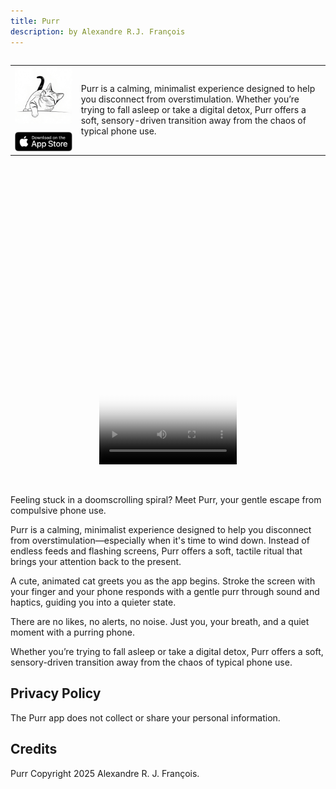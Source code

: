 ```yaml
---
title: Purr
description: by Alexandre R.J. François
---
```


<table align="left" cellpadding="0" cellspacing="0" style="margin-left: auto; margin-right: auto; text-align: left;"><tr><td>

<img src="assets/images/happy-cat.jpeg" alt="Purr" width="320" style="margin-bottom: 10px;"/>

<a href="https://apps.apple.com/app/purr-soothe-your-screen-time/id6745490370" style="margin-left: auto; margin-right: auto;">
<img border="0" width="160" src="/assets/images/Download_on_the_App_Store_Badge_US-UK_RGB_blk_092917.svg" width="160" />
</a>

</td>
<td>
Purr is a calming, minimalist experience designed to help you disconnect from overstimulation.
Whether you’re trying to fall asleep or take a digital detox, Purr offers a soft, sensory-driven transition away from the chaos of typical phone use.
</td></tr></table>

<center>
<video width="220" height="480" poster="assets/images/happy-cat.jpeg" controls>
<source src="assets/videos/purr-video.mp4" type="video/mp4">
Your browser does not support the video tag.
</video>
</center>

&nbsp;

Feeling stuck in a doomscrolling spiral? Meet Purr, your gentle escape from compulsive phone use.

Purr is a calming, minimalist experience designed to help you disconnect from overstimulation—especially when it's time to wind down. Instead of endless feeds and flashing screens, Purr offers a soft, tactile ritual that brings your attention back to the present.

A cute, animated cat greets you as the app begins. Stroke the screen with your finger and your phone responds with a gentle purr through sound and haptics, guiding you into a quieter state.

There are no likes, no alerts, no noise. Just you, your breath, and a quiet moment with a purring phone.

Whether you’re trying to fall asleep or take a digital detox, Purr offers a soft, sensory-driven transition away from the chaos of typical phone use.


## Privacy Policy

The Purr app does not collect or share your personal information.

## Credits

Purr Copyright 2025 Alexandre R. J. François.
